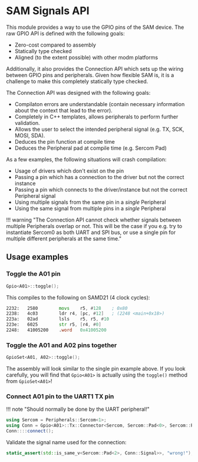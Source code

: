 # SAM Signals API

This module provides a way to use the GPIO pins of the SAM device. The raw
GPIO API is defined with the following goals:

- Zero-cost compared to assembly
- Statically type checked
- Aligned (to the extent possible) with other modm platforms

Additionally, it also provides the Connection API which sets up the wiring
between GPIO pins and peripherals. Given how flexible SAM is, it is a challenge
to make this completely statically type checked.

The Connection API was designed with the following goals:

- Compilaton errors are understandable (contain necessary information about the context that lead to the error).
- Completely in C++ templates, allows peripherals to perform further validation.
- Allows the user to select the intended peripheral signal (e.g. TX, SCK, MOSI, SDA).
- Deduces the pin function at compile time
- Deduces the Peripheral pad at compile time (e.g. Sercom Pad)

As a few examples, the following situations will crash compilation:

- Usage of drivers which don't exist on the pin
- Passing a pin which has a connection to the driver but not the correct instance
- Passing a pin which connects to the driver/instance but not the correct Peripheral signal
- Using multiple signals from the same pin in a *single* Peripheral
- Using the same signal from multiple pins in a *single* Peripheral

!!! warning "The Connection API cannot check whether signals between multiple Peripherals overlap or not.
    This will be the case if you e.g. try to instantiate Sercom0 as both UART and SPI bus, or use a single
    pin for multiple different peripherals at the same time."

## Usage examples

### Toggle the A01 pin

```cpp
Gpio<A01>::toggle();
```

This compiles to the following on SAMD21 (4 clock cycles):

```asm
2232:	2580      	movs	r5, #128	; 0x80
2238:	4c03      	ldr	r4, [pc, #12]	; (2248 <main+0x18>)
223a:	02ad      	lsls	r5, r5, #10
223e:	6025      	str	r5, [r4, #0]
2248:	41005200 	.word	0x41005200
```

### Toggle the A01 and A02 pins together

```cpp
GpioSet<A01, A02>::toggle();
```

The assembly will look similar to the single pin example above. If you look carefully, you will
find that `Gpio<A01>` is actually using the `toggle()` method from `GpioSet<A01>`!

### Connect A01 pin to the UART1 TX pin

!!! note "Should normally be done by the UART peripheral!"

```cpp
using Sercom = Peripherals::Sercom<1>;
using Conn = Gpio<A01>::Tx::Connector<Sercom, Sercom::Pad<0>, Sercom::Pad<2>>;
Conn::::connect();
```

Validate the signal name used for the connection:

```cpp
static_assert(std::is_same_v<Sercom::Pad<2>, Conn::Signal>>, "wrong!");
```

